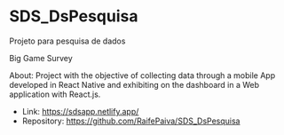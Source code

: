 # SDS_DsPesquisa
Projeto para pesquisa de dados

Big Game Survey

About: Project with the objective of collecting data through a mobile App developed in React Native and exhibiting on the dashboard in a Web application with React.js.

- Link: https://sdsapp.netlify.app/
- Repository: https://github.com/RaifePaiva/SDS_DsPesquisa
